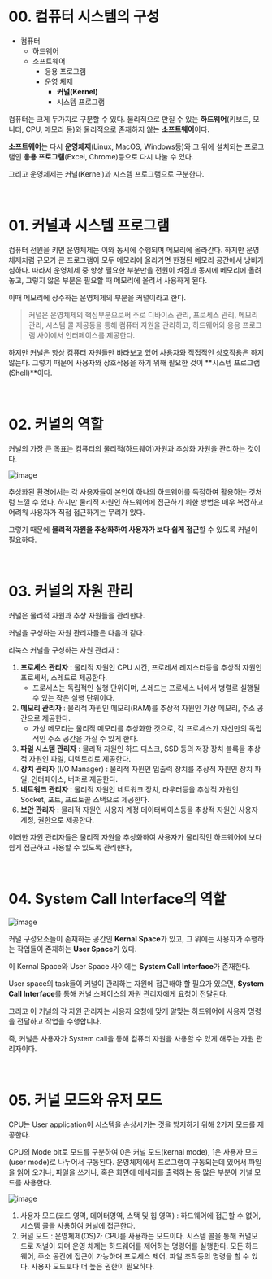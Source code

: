 # 00. 컴퓨터 시스템의 구성

- 컴퓨터
    - 하드웨어
    - 소프트웨어
        - 응용 프로그램
        - 운영 체제
            - **커널(Kernel)**
            - 시스템 프로그램
            

컴퓨터는 크게 두가지로 구분할 수 있다. 물리적으로 만질 수 있는 **하드웨어**(키보드, 모니터, CPU, 메모리 등)와 물리적으로 존재하지 않는 **소프트웨어**이다.

**소프트웨어**는 다시 **운영체제**(Linux, MacOS, Windows등)와 그 위에 설치되는 프로그램인 **응용 프로그램**(Excel, Chrome)등으로 다시 나눌 수 있다.

그리고 운영체제는 커널(Kernel)과 시스템 프로그램으로 구분한다.     

<br/>

# 01. 커널과 시스템 프로그램

컴퓨터 전원을 키면 운영체제는 이와 동시에 수행되며 메모리에 올라간다. 하지만 운영체제처럼 규모가 큰 프로그램이 모두 메모리에 올라가면 한정된 메모리 공간에서 낭비가 심하다. 따라서 운영체제 중 항상 필요한 부분만을 전원이 켜짐과 동시에 메모리에 올려놓고, 그렇지 않은 부분은 필요할 때 메모리에 올려서 사용하게 된다.

이때 메모리에 상주하는 운영체제의 부분을 커널이라고 한다.

> 커널은 운영체제의 핵심부분으로써 주로 디바이스 관리, 프로세스 관리, 메모리 관리, 시스템 콜 제공등을 통해 컴퓨터 자원을 관리하고, 하드웨어와 응용 프로그램 사이에서 인터페이스를 제공한다.
> 

하지만 커널은 항상 컴퓨터 자원들만 바라보고 있어 사용자와 직접적인 상호작용은 하지 않는다. 그렇기 때문에 사용자와 상호작용을 하기 위해 필요한 것이 **시스템 프로그램(Shell)**이다.

<br/>

# 02. 커널의 역할

커널의 가장 큰 목표는 컴퓨터의 물리적(하드웨어)자원과 추상화 자원을 관리하는 것이다.

![image](https://github.com/user-attachments/assets/74b24a6c-3793-491c-b347-760545d01c27)

추상화된 환경에서는 각 사용자들이 본인이 하나의 하드웨어를 독점하여 활용하는 것처럼 느낄 수 있다. 하지만 물리적 자원인 하드웨어에 접근하기 위한 방법은 매우 복잡하고 어려워 사용자가 직접 접근하기는 무리가 있다.

그렇기 때문에 **물리적 자원을 추상화하여 사용자가 보다 쉽게 접근**할 수 있도록 커널이 필요하다.

<br/>

# 03. 커널의 자원 관리

커널은 물리적 자원과 추상 자원들을 관리한다.

커널을 구성하는 자원 관리자들은 다음과 같다.

리눅스 커널을 구성하는 자원 관리자 :

1. **프로세스 관리자** : 물리적 자원인 CPU 시간, 프로레서 레지스터등을 추상적 자원인 프로세서, 스레드로 제공한다.
    - 프로세스는 독립적인 실행 단위이며, 스레드는 프로세스 내에서 병렬로 실행될 수 있는 작은 실행 단위이다.
2. **메모리 관리자** : 물리적 자원인 메모리(RAM)를 추상적 자원인 가상 메모리, 주소 공간으로 제공한다.
    - 가상 메모리는 물리적 메모리를 추상화한 것으로, 각 프로세스가 자신만의 독립적인 주소 공간을 가질 수 있게 한다.
3. **파일 시스템 관리자** : 물리적 자원인 하드 디스크, SSD 등의 저장 장치 블록을 추상적 자원인 파일, 디렉토리로 제공한다.
4. **장치 관리자** (I/O Manager) : 물리적 자원인 입출력 장치를 추상적 자원인 장치 파일, 인터페이스, 버퍼로 제공한다.
5. **네트워크 관리자** : 물리적 자원인 네트워크 장치, 라우터등을 추상적 자원인 Socket, 포트, 프로토콜 스택으로 제공한다.
6. **보안 관리자** : 물리적 자원인 사용자 계정 데이터베이스등을 추상적 자원인 사용자 계정, 권한으로 제공한다.

이러한 자원 관리자들은 물리적 자원을 추상화하여 사용자가 물리적인 하드웨어에 보다 쉽게 접근하고 사용할 수 있도록 관리한다,

<br/>

# 04. System Call Interface의 역할

![image](https://github.com/user-attachments/assets/135ec6df-3adc-4e80-a63c-60de81ca9bf8)

커널 구성요소들이 존재하는 공간인 **Kernal Space**가 있고, 그 위에는 사용자가 수행하는 작업들이 존재하는 **User Space**가 있다.

이 Kernal Space와 User Space 사이에는 **System Call Interface**가 존재한다.

User space의 task들이 커널이 관리하는 자원에 접근해야 할 필요가 있으면, **System Call Interface**를 통해 커널 스페이스의 자원 관리자에게 요청이 전달된다. 

그리고 이 커널의 각 자원 관리자는 사용자 요청에 맞게 알맞는 하드웨어에 사용자 명령을 전달하고 작업을 수행합니다.

즉, 커널은 사용자가 System call을 통해 컴퓨터 자원을 사용할 수 있게 해주는 자원 관리자이다.

<br/>

# 05. 커널 모드와 유저 모드

CPU는 User application이 시스템을 손상시키는 것을 방지하기 위해 2가지 모드를 제공한다. 

CPU의 Mode bit로 모드를 구분하여 0은 커널 모드(kernal mode), 1은 사용자 모드(user mode)로 나누어서 구동된다. 운영체제에서 프로그램이 구동되는데 있어서 파일을 읽어 오거나, 파일을 쓰거나, 혹은 화면에 메세지를 출력하는 등 많은 부분이 커널 모드를 사용한다.

![image](https://github.com/user-attachments/assets/6c9909c6-e317-4eef-b458-efb7138d9bcc)

1. 사용자 모드(코드 영역, 데이터영역, 스택 및 힙 영역) : 하드웨어에 접근할 수 없어, 시스템 콜을 사용하여 커널에 접근한다.
2. 커널 모드 : 운영체제(OS)가 CPU를 사용하는 모드이다. 시스템 콜을 통해 커널모드로 저널이 되며 운영 체제는 하드웨어를 제어하는 명령어를 실행한다. 모든 하드웨어, 주소 공간에 접근이 가능하며 프로세스 제어, 파일 조작등의 명령을 할 수 있다. 사용자 모드보다 더 높은 권한이 필요하다.
